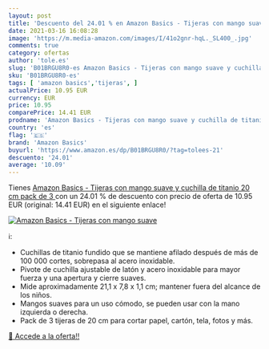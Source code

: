 ```yaml
---
layout: post
title: 'Descuento del 24.01 % en Amazon Basics - Tijeras con mango suave '
date: 2021-03-16 16:08:28
image: 'https://m.media-amazon.com/images/I/41o2gnr-hqL._SL400_.jpg'
comments: true
category: ofertas
author: 'tole.es'
slug: 'B01BRGU8R0-es Amazon Basics - Tijeras con mango suave y cuchilla de...'
sku: 'B01BRGU8R0-es'
tags: [ 'amazon basics','tijeras', ]
actualPrice: 10.95 EUR
currency: EUR
price: 10.95
comparePrice: 14.41 EUR
prodname: 'Amazon Basics - Tijeras con mango suave y cuchilla de titanio  20 cm  pack de 3 '
country: 'es'
flag: '🇪🇸'
brand: 'Amazon Basics'
buyurl: 'https://www.amazon.es/dp/B01BRGU8R0/?tag=tolees-21'
descuento: '24.01'
average: '10.09'
---
```


Tienes [Amazon Basics - Tijeras con mango suave y cuchilla de titanio  20 cm  pack de 3 ](https://www.amazon.es/dp/B01BRGU8R0/?tag=tolees-21) con un 24.01 % de descuento con precio de oferta de 10.95 EUR (original: 14.41 EUR) en el siguiente enlace!

[![Amazon Basics - Tijeras con mango suave ](https://m.media-amazon.com/images/I/41o2gnr-hqL._SL400_.jpg)](https://www.amazon.es/dp/B01BRGU8R0/?tag=tolees-21)

ℹ️:

- Cuchillas de titanio fundido que se mantiene afilado después de más de 100 000 cortes, sobrepasa al acero inoxidable.
- Pivote de cuchilla ajustable de latón y acero inoxidable para mayor fuerza y una apertura y cierre suaves.
- Mide aproximadamente 21,1 x 7,8 x 1,1 cm; mantener fuera del alcance de los niños.
- Mangos suaves para un uso cómodo, se pueden usar con la mano izquierda o derecha.
- Pack de 3 tijeras de 20 cm para cortar papel, cartón, tela, fotos y más.

[🛒 Accede a la oferta!!](https://www.amazon.es/dp/B01BRGU8R0/?tag=tolees-21)
